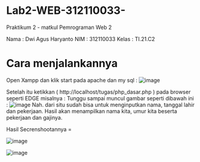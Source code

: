 # Lab2-WEB-312110033-

Praktikum 2 - matkul Pemrograman Web 2

Nama    : Dwi Agus Haryanto
NIM     : 312110033
Kelas   : TI.21.C2


# Cara menjalankannya
Open Xampp dan klik start pada apache dan my sql :
![image](https://user-images.githubusercontent.com/31887335/227365860-d24299d5-4b34-4731-8e3b-b92abdb2f640.png)

Setelah itu ketikkan ( http://localhost/tugas/php_dasar.php ) pada browser seperti EDGE misalnya :
Tunggu sampai muncul gambar seperti dibawah ini :
![image](https://user-images.githubusercontent.com/31887335/227366490-6c6f033f-e7a1-4b90-9f18-592f46f39e2b.png)
Nah. dari situ sudah bisa untuk menginputkan nama, tanggal lahir dan pekerjaan.
Hasil akan menampilkan nama kita, umur kita beserta pekerjaan dan gajinya. 



Hasil Secrenshootannya =


![image](https://user-images.githubusercontent.com/31887335/227124245-bba2d171-eb6d-4927-b062-513671f5e27b.png)

![image](https://user-images.githubusercontent.com/31887335/227124053-15b2d1f8-1317-4c01-965f-7c3f72a5cfd1.png)
